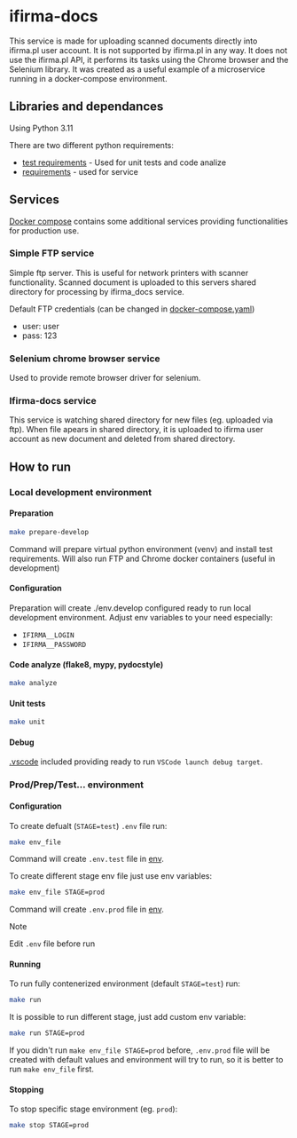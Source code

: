 # ifirma-docs

This service is made for uploading scanned documents directly into ifirma.pl user account. It is not supported by ifirma.pl in any way. It does not use the ifirma.pl API, it performs its tasks using the Chrome browser and the Selenium library. It was created as a useful example of a microservice running in a docker-compose environment.

## Libraries and dependances
Using Python 3.11

There are two different python requirements:

* [test requirements](tests/unit/requirements.txt) - Used for unit tests and code analize
* [requirements](requirements.txt) - used for service

## Services

[Docker compose](docker-compose.yaml) contains some additional services providing functionalities for production use.

### Simple FTP service

Simple ftp server. This is useful for network printers with scanner functionality. Scanned document is uploaded to this servers shared directory for processing by ifirma_docs service.

Default FTP credentials (can be changed in [docker-compose.yaml](docker-compose.yaml))
* user: user
* pass: 123

### Selenium chrome browser service

Used to provide remote browser driver for selenium.

### Ifirma-docs service

This service is watching shared directory for new files (eg. uploaded via ftp). When file apears in shared directory, it is uploaded to ifirma user account as new document and deleted from shared directory.

## How to run

### Local development environment

#### Preparation
```bash
make prepare-develop
```
Command will prepare virtual python environment (venv) and install test requirements. Will also run FTP and Chrome docker containers (useful in development)

#### Configuration
Preparation will create ./env.develop configured ready to run local development environment. Adjust env variables to your need especially:
* `IFIRMA__LOGIN`
* `IFIRMA__PASSWORD`

#### Code analyze (flake8, mypy, pydocstyle)
```bash
make analyze
```

#### Unit tests
```bash
make unit
```

#### Debug
[.vscode](.vscode) included providing ready to run `VSCode launch debug target`.

### Prod/Prep/Test... environment

#### Configuration
To create defualt (`STAGE=test`) `.env` file run:
```bash
make env_file
```
Command will create `.env.test` file in [env](env).

To create different stage env file just use env variables:
```bash
make env_file STAGE=prod
```
Command will create `.env.prod` file in [env](env).

> [!NOTE]
> Edit `.env` file before run
#### Running

To run fully contenerized environment (default `STAGE=test`) run:
```bash
make run
```
It is possible to run different stage, just add custom env variable:
```bash
make run STAGE=prod
```
If you didn't run `make env_file STAGE=prod` before,
`.env.prod` file will be created with default values
and environment will try to run, so it is better to run `make env_file` first.

#### Stopping
To stop specific stage environment (eg. `prod`):
```bash
make stop STAGE=prod
```